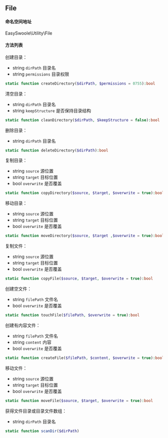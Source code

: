 ## File

#### 命名空间地址

EasySwoole\Utility\File

#### 方法列表

创建目录：

- string `dirPath`     目录名
- string `permissions` 目录权限

```php
static function createDirectory($dirPath, $permissions = 0755):bool
```

清空目录：

- string `dirPath`       目录名
- string `keepStructure` 是否保持目录结构

```php
static function cleanDirectory($dirPath, $keepStructure = false):bool
```

删除目录：

- string `dirPath` 目录名

```php
static function deleteDirectory($dirPath):bool
```

复制目录：

- string `source`   源位置
- string `target`   目标位置
- bool `overwrite`  是否覆盖

```php
static function copyDirectory($source, $target, $overwrite = true):bool
```

移动目录：

- string `source`   源位置
- string `target`   目标位置
- bool `overwrite`  是否覆盖

```php
static function moveDirectory($source, $target ,$overwrite = true):bool
```

复制文件：

- string `source`   源位置
- string `target`   目标位置
- bool `overwrite`  是否覆盖

```php
static function copyFile($source, $target, $overwrite = true):bool
```

创建空文件：

- string `filePath` 文件名
- bool `overwrite`  是否覆盖

```php
static function touchFile($filePath, $overwrite = true):bool
```

创建有内容文件：

- string `filePath` 文件名
- string `content`  内容
- bool `overwrite`  是否覆盖

```php
static function createFile($filePath, $content, $overwrite = true):bool
```

移动文件：

- string `source`   源位置
- string `target`   目标位置
- bool `overwrite`  是否覆盖

```php
static function moveFile($source, $target, $overwrite = true):bool
```

获得文件目录或目录文件数组：

- string `dirPath` 目录名

```php
static function scanDir($dirPath)
```